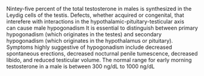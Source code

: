 Nintey-five percent of the total testosterone in males is synthesized in the Leydig cells of the testis. Defects, whether acquired or congenital, that interefere with interactions in the hypothalamic-pituitary-testicular axis can cause male hypogonadism It is essential to distinguish between primary hypogonadism (which originates in the testes) and secondary hypogonadism (which originates in the hypothalamus or pituitary). Symptoms highly suggestive of hypogonadism include decreased spontaneous erections, decreased nocturnal penile tumescence, decreased libido, and reduced testicular volume. The normal range for early morning testosterone in a male is between 300 ng/dL to 1000 ng/dL